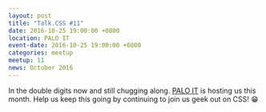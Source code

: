 ```yaml
---
layout: post
title: "Talk.CSS #11"
date: 2016-10-25 19:00:00 +0800
location: PALO IT
event-date: 2016-10-25 19:00:00 +0800
categories: meetup
meetup: 11
news: October 2016
---
```

In the double digits now and still chugging along. [PALO IT](http://sg.palo-it.com/) is hosting us this month. Help us keep this going by continuing to join us geek out on CSS! <span class="o-emoji" role="img" tabindex="0" aria-label="grinning face with smiling eyes">&#x1F601;</span>
